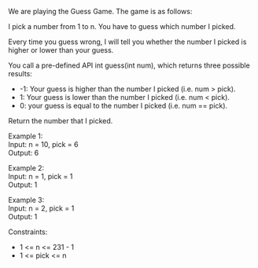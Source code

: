 We are playing the Guess Game. The game is as follows:

I pick a number from 1 to n. You have to guess which number I picked.

Every time you guess wrong, I will tell you whether the number I picked is higher or lower than your guess.

You call a pre-defined API int guess(int num), which returns three possible results:

- -1: Your guess is higher than the number I picked (i.e. num > pick).
- 1: Your guess is lower than the number I picked (i.e. num < pick).
- 0: your guess is equal to the number I picked (i.e. num == pick).

Return the number that I picked.

Example 1: \
Input: n = 10, pick = 6 \
Output: 6

Example 2: \
Input: n = 1, pick = 1 \
Output: 1

Example 3: \
Input: n = 2, pick = 1 \
Output: 1
 

Constraints:
- 1 <= n <= 231 - 1
- 1 <= pick <= n